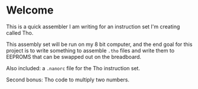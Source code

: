 # Welcome
This is a quick assembler I am writing for an instruction set I'm creating called Tho.

This assembly set will be run on my 8 bit computer, and the end goal for this project is to write something to assemble `.tho` files and 
write them to EEPROMS that can be swapped out on the breadboard.

Also included: a `.nanorc` file for the Tho instruction set.

Second bonus: Tho code to multiply two numbers.

